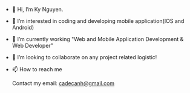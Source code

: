 - 👋 Hi, I’m Ky Nguyen.
- 👀 I’m interested in coding and developing mobile application(IOS and Android)
- 🌱 I’m currently working "Web and Mobile Application Development & Web Developer"
- 💞️ I’m looking to collaborate on any project related logistic!
- 📫 How to reach me 

  Contact my email: cadecanh@gmail.com
  

<!---
cadecanh/cadecanh is a ✨ special ✨ repository because its `README.md` (this file) appears on your GitHub profile.
You can click the Preview link to take a look at your changes.
--->
